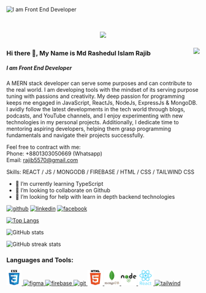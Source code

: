 ![I am Front End Developer](https://i.ibb.co/Xpm5Hpf/banner.png)
<h1 align="center">
    <img src="https://readme-typing-svg.herokuapp.com/?font=Righteous&size=35&center=true&vCenter=true&width=1000&height=70&duration=4000&lines=Hi+There!+👋;+I'm+Rashedul+Islam+Rajib!;+Front+End+Developer+from+Bangladesh+![Uploading image.png…]()
" />
</h1>

<img align="right" src="https://visitor-badge.laobi.icu/badge?page_id=Md-Rashedul-Islam-Rajib.Md-Rashedul-Islam-Rajib" />


### Hi there 👋, My Name is Md Rashedul Islam Rajib
##### I am Front End Developer



A MERN stack developer can serve some purposes and can contribute to the real world. I am developing tools with the mindset of its serving purpose tuning with passions and creativity. My deep passion for programming keeps me engaged in JavaScript, ReactJs, NodeJs, ExpressJs & MongoDB. I avidly follow the latest developments in the tech world through blogs, podcasts, and YouTube channels, and I enjoy experimenting with new technologies in my personal projects. Additionally, I dedicate time to mentoring aspiring developers, helping them grasp programming fundamentals and navigate their projects successfully.



Feel free to contract with me: <br />
Phone: +8801303050669 (Whatsapp) <br />
Email: rajib5570@gmail.com

Skills:  REACT / JS / MONGODB / FIREBASE / HTML / CSS / TAILWIND CSS

- 🌱 I’m currently learning TypeScript 
- 👯 I’m looking to collaborate on Github 
- 🤔 I’m looking for help with learn in depth backend technologies 


[<img src='https://cdn.jsdelivr.net/npm/simple-icons@3.0.1/icons/github.svg' alt='github' height='40'>](https://github.com/Md-Rashedul-Islam-Rajib)  [<img src='https://cdn.jsdelivr.net/npm/simple-icons@3.0.1/icons/linkedin.svg' alt='linkedin' height='40'>](https://www.linkedin.com/in/rashedul-islam-rajib/)  [<img src='https://cdn.jsdelivr.net/npm/simple-icons@3.0.1/icons/facebook.svg' alt='facebook' height='40'>](https://www.facebook.com/Rashedulislamrajj)  

[![Top Langs](https://github-readme-stats.vercel.app/api/top-langs/?username=Md-Rashedul-Islam-Rajib)](https://github.com/anuraghazra/github-readme-stats)

![GitHub stats](https://github-readme-stats.vercel.app/api?username=Md-Rashedul-Islam-Rajib&show_icons=true&count_private=true)  

![GitHub streak stats](https://streak-stats.demolab.com/?user=Md-Rashedul-Islam-Rajib)  

<h3 align="left">Languages and Tools:</h3>
<p align="left"> <a href="https://www.w3schools.com/css/" target="_blank" rel="noreferrer"> <img src="https://raw.githubusercontent.com/devicons/devicon/master/icons/css3/css3-original-wordmark.svg" alt="css3" width="40" height="40"/> </a> <a href="https://www.figma.com/" target="_blank" rel="noreferrer"> <img src="https://www.vectorlogo.zone/logos/figma/figma-icon.svg" alt="figma" width="40" height="40"/> </a> <a href="https://firebase.google.com/" target="_blank" rel="noreferrer"> <img src="https://www.vectorlogo.zone/logos/firebase/firebase-icon.svg" alt="firebase" width="40" height="40"/> </a> <a href="https://git-scm.com/" target="_blank" rel="noreferrer"> <img src="https://www.vectorlogo.zone/logos/git-scm/git-scm-icon.svg" alt="git" width="40" height="40"/> </a> <a href="https://www.w3.org/html/" target="_blank" rel="noreferrer"> <img src="https://raw.githubusercontent.com/devicons/devicon/master/icons/html5/html5-original-wordmark.svg" alt="html5" width="40" height="40"/> </a> <a href="https://www.mongodb.com/" target="_blank" rel="noreferrer"> <img src="https://raw.githubusercontent.com/devicons/devicon/master/icons/mongodb/mongodb-original-wordmark.svg" alt="mongodb" width="40" height="40"/> </a> <a href="https://nodejs.org" target="_blank" rel="noreferrer"> <img src="https://raw.githubusercontent.com/devicons/devicon/master/icons/nodejs/nodejs-original-wordmark.svg" alt="nodejs" width="40" height="40"/> </a> <a href="https://reactjs.org/" target="_blank" rel="noreferrer"> <img src="https://raw.githubusercontent.com/devicons/devicon/master/icons/react/react-original-wordmark.svg" alt="react" width="40" height="40"/> </a> <a href="https://tailwindcss.com/" target="_blank" rel="noreferrer"> <img src="https://www.vectorlogo.zone/logos/tailwindcss/tailwindcss-icon.svg" alt="tailwind" width="40" height="40"/> </a> </p>
